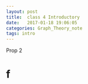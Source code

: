 ```yaml
---
layout: post
title:  class 4 Introductory
date:   2017-01-18 19:06:05
categories: Graph_Theory_note
tags: intro 
---
```


Prop 2 
# f